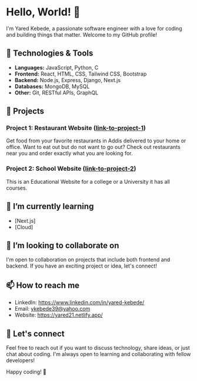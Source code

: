 # Hello, World! 👋

I'm Yared Kebede, a passionate software engineer with a love for coding and building things that matter. Welcome to my GitHub profile!

## 🔧 Technologies & Tools

- **Languages:** JavaScript, Python, C
- **Frontend:** React, HTML, CSS, Tailwind CSS, Bootstrap
- **Backend:** Node.js, Express, Django, Next.js
- **Databases:** MongoDB, MySQL
- **Other:** Git, RESTful APIs, GraphQL

## 🚀 Projects

### Project 1: Restaurant Website ([link-to-project-1](https://yars21.github.io/restaurant/))
Get food from your favorite restaurants in Addis delivered to your home or office. Want to eat out but do not want to go
out? Check out restaurants near you and order exactly what you are looking for.

### Project 2: School Website ([link-to-project-2](https://yars21.github.io/school/))
This is an Educational Website for a college or a University it has all courses.


## 🌱 I’m currently learning

- [Next.js]
- [Cloud]

## 👯 I’m looking to collaborate on

I'm open to collaboration on projects that include both frontend and backend. If you have an exciting project or idea, let's connect!

## 📫 How to reach me

- LinkedIn: https://www.linkedin.com/in/yared-kebede/
- Email: ykebede39@yahoo.com
- Website: https://yared21.netlify.app/

## 💬 Let's connect

Feel free to reach out if you want to discuss technology, share ideas, or just chat about coding. I'm always open to learning and collaborating with fellow developers!

Happy coding! 🚀

<!---
Yareda21/Yareda21 is a ✨ special ✨ repository because its `README.md` (this file) appears on your GitHub profile.
You can click the Preview link to take a look at your changes.
--->
